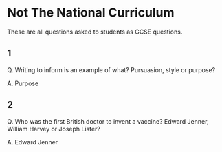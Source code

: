 # Not The National Curriculum

These are all questions asked to students as GCSE questions. 

## 1
Q. Writing to inform is an example of what? Pursuasion, style or purpose?

A. Purpose

## 2
Q. Who was the first British doctor to invent a vaccine? Edward Jenner, William Harvey or Joseph Lister?

A. Edward Jenner

